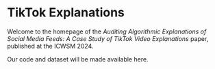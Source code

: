 # TikTok Explanations

Welcome to the homepage of the _Auditing Algorithmic Explanations of Social Media Feeds: A Case Study of TikTok Video Explanations_ paper, published at the ICWSM 2024.

Our code and dataset will be made available here.
